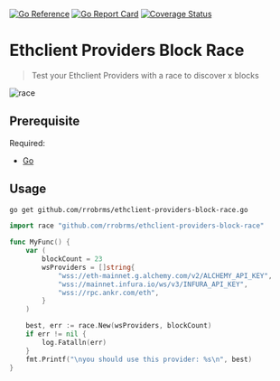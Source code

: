 [![Go Reference](https://pkg.go.dev/badge/github.com/rrobrms/ethclient-providers-block-race.svg)](https://pkg.go.dev/github.com/rrobrms/ethclient-providers-block-race)
[![Go Report Card](https://goreportcard.com/badge/github.com/rrobrms/ethclient-providers-block-race)](https://goreportcard.com/report/github.com/rrobrms/ethclient-providers-block-race)
[![Coverage Status](https://coveralls.io/repos/github/rrobrms/ethclient-providers-block-race/badge.svg?branch=master)](https://coveralls.io/github/rrobrms/ethclient-providers-block-race?branch=master)

# Ethclient Providers Block Race

> Test your Ethclient Providers with a race to discover x blocks

![race](https://user-images.githubusercontent.com/93430216/209518983-7b9e1efd-b623-4b5c-b661-9372c272587a.gif)


## Prerequisite
Required:
- [Go](https://go.dev/doc/install)

## Usage

```sh
go get github.com/rrobrms/ethclient-providers-block-race.go
```

```go
import race "github.com/rrobrms/ethclient-providers-block-race"

func MyFunc() {
	var (
		blockCount = 23
		wsProviders = []string{
			"wss://eth-mainnet.g.alchemy.com/v2/ALCHEMY_API_KEY",
			"wss://mainnet.infura.io/ws/v3/INFURA_API_KEY",
			"wss://rpc.ankr.com/eth",
		}
	)

	best, err := race.New(wsProviders, blockCount)
	if err != nil {
		log.Fatalln(err)
	}
	fmt.Printf("\nyou should use this provider: %s\n", best)
}
```
